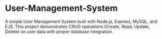 # User-Management-System
A simple User Management System built with Node.js, Express, MySQL, and EJS. This project demonstrates CRUD operations (Create, Read, Update, Delete) on user data with proper database integration.

